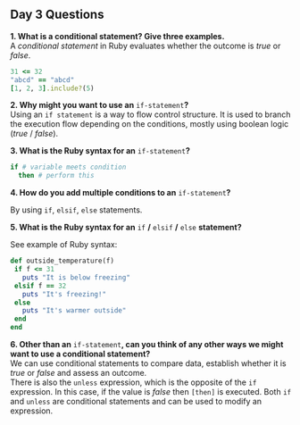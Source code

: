 ## Day 3 Questions

**1. What is a conditional statement? Give three examples.**  
   A _conditional statement_ in Ruby evaluates whether the outcome is _true_ or _false_.    

   ```ruby
   31 <= 32
   "abcd" == "abcd"
   [1, 2, 3].include?(5)
   ```

**2. Why might you want to use an** `if-statement`**?**  
  Using an `if statement` is a way to flow control structure. It is used to branch the execution flow depending on the conditions, mostly using boolean logic (_true_ / _false_).

**3. What is the Ruby syntax for an** `if-statement`**?**  

  ```ruby
  if # variable meets condition
    then # perform this
  ```

**4. How do you add multiple conditions to an** `if-statement`**?**  

  By using `if`, `elsif`, `else` statements.

**5. What is the Ruby syntax for an** `if` **/** `elsif` **/** `else` **statement?**  

  See example of Ruby syntax:  
   ```ruby
   def outside_temperature(f)
    if f <= 31
      puts "It is below freezing"
    elsif f == 32
      puts "It's freezing!"
    else
      puts "It's warmer outside"
    end
   end
   ```  

**6. Other than an** `if-statement`**, can you think of any other ways we might want to use a conditional statement?**  
   We can use conditional statements to compare data, establish whether it is _true_ or _false_ and assess an outcome.  
   There is also the `unless` expression, which is the opposite of the `if` expression. In this case, if the value is _false_ then `[then]` is executed.
   Both `if` and `unless` are conditional statements and can be used to modify an expression.  
